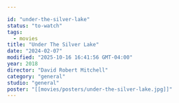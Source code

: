 ```yaml
---

id: "under-the-silver-lake"
status: "to-watch"
tags:
  - movies
title: "Under The Silver Lake"
date: "2024-02-07"
modified: "2025-10-16 16:41:56 GMT-04:00"
year: 2018
director: "David Robert Mitchell"
category: "general"
studio: "general"
poster: "[[movies/posters/under-the-silver-lake.jpg]]"
---
```

